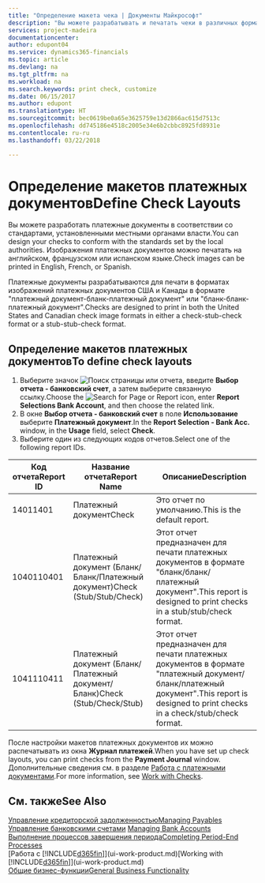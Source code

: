 ```yaml
---
title: "Определение макета чека | Документы Майкрософт"
description: "Вы можете разрабатывать и печатать чеки в различных форматах, чтобы они соответствовали определенным стандартам."
services: project-madeira
documentationcenter: 
author: edupont04
ms.service: dynamics365-financials
ms.topic: article
ms.devlang: na
ms.tgt_pltfrm: na
ms.workload: na
ms.search.keywords: print check, customize
ms.date: 06/15/2017
ms.author: edupont
ms.translationtype: HT
ms.sourcegitcommit: bec0619be0a65e3625759e13d2866ac615d7513c
ms.openlocfilehash: dd745186e4518c2005e34e6b2cbbc8925fd8931e
ms.contentlocale: ru-ru
ms.lasthandoff: 03/22/2018

---
```

# <a name="define-check-layouts"></a><span data-ttu-id="9feed-103">Определение макетов платежных документов</span><span class="sxs-lookup"><span data-stu-id="9feed-103">Define Check Layouts</span></span>
<span data-ttu-id="9feed-104">Вы можете разработать платежные документы в соответствии со стандартами, установленными местными органами власти.</span><span class="sxs-lookup"><span data-stu-id="9feed-104">You can design your checks to conform with the standards set by the local authorities.</span></span> <span data-ttu-id="9feed-105">Изображения платежных документов можно печатать на английском, французском или испанском языке.</span><span class="sxs-lookup"><span data-stu-id="9feed-105">Check images can be printed in English, French, or Spanish.</span></span>

<span data-ttu-id="9feed-106">Платежные документы разрабатываются для печати в форматах изображений платежных документов США и Канады в формате "платежный документ-бланк-платежный документ" или "бланк-бланк-платежный документ".</span><span class="sxs-lookup"><span data-stu-id="9feed-106">Checks are designed to print in both the United States and Canadian check image formats in either a check-stub-check format or a stub-stub-check format.</span></span>

## <a name="to-define-check-layouts"></a><span data-ttu-id="9feed-107">Определение макетов платежных документов</span><span class="sxs-lookup"><span data-stu-id="9feed-107">To define check layouts</span></span>
1. <span data-ttu-id="9feed-108">Выберите значок ![Поиск страницы или отчета](media/ui-search/search_small.png "Значок поиска страницы или отчета"), введите **Выбор отчета - банковский счет**, а затем выберите связанную ссылку.</span><span class="sxs-lookup"><span data-stu-id="9feed-108">Choose the ![Search for Page or Report](media/ui-search/search_small.png "Search for Page or Report icon") icon, enter **Report Selections Bank Account**, and then choose the related link.</span></span>
2. <span data-ttu-id="9feed-109">В окне **Выбор отчета - банковский счет** в поле **Использование** выберите **Платежный документ**.</span><span class="sxs-lookup"><span data-stu-id="9feed-109">In the **Report Selection - Bank Acc.** window, in the **Usage** field, select **Check**.</span></span>
3. <span data-ttu-id="9feed-110">Выберите один из следующих кодов отчетов.</span><span class="sxs-lookup"><span data-stu-id="9feed-110">Select one of the following report IDs.</span></span>

| <span data-ttu-id="9feed-111">Код отчета</span><span class="sxs-lookup"><span data-stu-id="9feed-111">Report ID</span></span> | <span data-ttu-id="9feed-112">Название отчета</span><span class="sxs-lookup"><span data-stu-id="9feed-112">Report Name</span></span> | <span data-ttu-id="9feed-113">Описание</span><span class="sxs-lookup"><span data-stu-id="9feed-113">Description</span></span> |
| --- | --- | --- |
| <span data-ttu-id="9feed-114">1401</span><span class="sxs-lookup"><span data-stu-id="9feed-114">1401</span></span> |<span data-ttu-id="9feed-115">Платежный документ</span><span class="sxs-lookup"><span data-stu-id="9feed-115">Check</span></span> |<span data-ttu-id="9feed-116">Это отчет по умолчанию.</span><span class="sxs-lookup"><span data-stu-id="9feed-116">This is the default report.</span></span> |
| <span data-ttu-id="9feed-117">10401</span><span class="sxs-lookup"><span data-stu-id="9feed-117">10401</span></span> |<span data-ttu-id="9feed-118">Платежный документ (Бланк/Бланк/Платежный документ)</span><span class="sxs-lookup"><span data-stu-id="9feed-118">Check (Stub/Stub/Check)</span></span> |<span data-ttu-id="9feed-119">Этот отчет предназначен для печати платежных документов в формате "бланк/бланк/платежный документ".</span><span class="sxs-lookup"><span data-stu-id="9feed-119">This report is designed to print checks in a stub/stub/check format.</span></span> |
| <span data-ttu-id="9feed-120">10411</span><span class="sxs-lookup"><span data-stu-id="9feed-120">10411</span></span> |<span data-ttu-id="9feed-121">Платежный документ (Бланк/Платежный документ/Бланк)</span><span class="sxs-lookup"><span data-stu-id="9feed-121">Check (Stub/Check/Stub)</span></span> |<span data-ttu-id="9feed-122">Этот отчет предназначен для печати платежных документов в формате "платежный документ/бланк/платежный документ".</span><span class="sxs-lookup"><span data-stu-id="9feed-122">This report is designed to print checks in a check/stub/check format.</span></span> |

<span data-ttu-id="9feed-123">После настройки макетов платежных документов их можно распечатывать из окна **Журнал платежей**.</span><span class="sxs-lookup"><span data-stu-id="9feed-123">When you have set up check layouts, you can print checks from the **Payment Journal** window.</span></span> <span data-ttu-id="9feed-124">Дополнительные сведения см. в разделе [Работа с платежными документами](payables-how-work-checks.md).</span><span class="sxs-lookup"><span data-stu-id="9feed-124">For more information, see [Work with Checks](payables-how-work-checks.md).</span></span>

## <a name="see-also"></a><span data-ttu-id="9feed-125">См. также</span><span class="sxs-lookup"><span data-stu-id="9feed-125">See Also</span></span>
[<span data-ttu-id="9feed-126">Управление кредиторской задолженностью</span><span class="sxs-lookup"><span data-stu-id="9feed-126">Managing Payables</span></span>](payables-manage-payables.md)  
<span data-ttu-id="9feed-127">[Управление банковскими счетами](bank-manage-bank-accounts.md) </span><span class="sxs-lookup"><span data-stu-id="9feed-127">[Managing Bank Accounts](bank-manage-bank-accounts.md) </span></span>  
[<span data-ttu-id="9feed-128">Выполнение процессов завершения периода</span><span class="sxs-lookup"><span data-stu-id="9feed-128">Completing Period-End Processes</span></span>](year-how-complete-period-end-processes.md)  
<span data-ttu-id="9feed-129">[Работа с [!INCLUDE[d365fin](includes/d365fin_md.md)]](ui-work-product.md)</span><span class="sxs-lookup"><span data-stu-id="9feed-129">[Working with [!INCLUDE[d365fin](includes/d365fin_md.md)]](ui-work-product.md)</span></span>  
[<span data-ttu-id="9feed-130">Общие бизнес-функции</span><span class="sxs-lookup"><span data-stu-id="9feed-130">General Business Functionality</span></span>](ui-across-business-areas.md)


